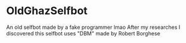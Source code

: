 # OldGhazSelfbot
An old selfbot made by a fake programmer lmao 
After my researches I discovered this selfbot uses "DBM" made by Robert Borghese
